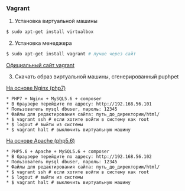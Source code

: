 <h3>Vagrant</h3>

1. Установка виртуальной машины

```bash
$ sudo apt-get install virtualbox
```

2. Установка менеджера
	
```bash
$ sudo apt-get install vagrant # лучше через сайт 
```

<a href="https://www.vagrantup.com/downloads.html">Официальный сайт vagrant</a>

3. Скачать образ виртуальной машины, сгенерированный puphpet

<a href="/nginx.zip">На основе Nginx (php7) </a>

```text
* PHP7 + Nginx + MySQL5.6 + composer
* В браузере перейдите по адресу: http://192.168.56.101
* Пользователь mysql dbuser, пароль: 12345
* Файлы для редактирования сайта: путь_до_директории/html/
* $ vagrant ssh # если хотите войти в систему как root
* $ logout # выйти из системы
* $ vagrant halt # выключить виртуальную машину
```

<a href="/nginx.zip">На основе Apache (php5.6) </a>

```text
* PHP5.6 + Apache + MySQL5.6 + composer
* В браузере перейдите по адресу: http://192.168.56.102
* Пользователь mysql dbuser, пароль: 12345
* Файлы для редактирования сайта: путь_до_директории/html/
* $ vagrant ssh # если хотите войти в систему как root
* $ logout # выйти из системы
* $ vagrant halt # выключить виртуальную машину
```
